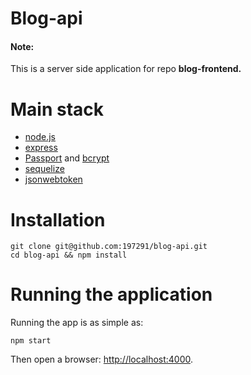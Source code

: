 # Blog-api

<div><strong><h4>Note:</h4></strong> This is a server side application for repo <strong>blog-frontend.</strong></div>


# Main stack #

* [node.js](http://nodejs.org)
* [express](http://expressjs.com)
* [Passport](http://passportjs.org) and [bcrypt](https://github.com/ncb000gt/node.bcrypt.js/)
* [sequelize](http://docs.sequelizejs.com/)
* [jsonwebtoken](https://www.npmjs.com/package/jsonwebtoken)

# Installation #

```
git clone git@github.com:197291/blog-api.git
cd blog-api && npm install
```

# Running the application #

Running the app is as simple as:

```
npm start
```

Then open a browser: <http://localhost:4000>.
